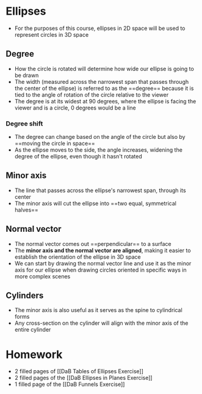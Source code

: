 # Ellipses
- For the purposes of this course, ellipses in 2D space will be used to represent circles in 3D space
## Degree
- How the circle is rotated will determine how wide our ellipse is going to be drawn
- The width (measured across the narrowest span that passes through the center of the ellipse) is referred to as the ==degree== because it is tied to the angle of rotation of the circle relative to the viewer
- The degree is at its widest at 90 degrees, where the ellipse is facing the viewer and is a circle, 0 degrees would be a line
### Degree shift
- The degree can change based on the angle of the circle but also by ==moving the circle in space==
- As the ellipse moves to the side, the angle increases, widening the degree of the ellipse, even though it hasn't rotated
## Minor axis
- The line that passes across the ellipse's narrowest span, through its center
- The minor axis will cut the ellipse into ==two equal, symmetrical halves==
## Normal vector
- The normal vector comes out ==perpendicular== to a surface
- The **minor axis and the normal vector are aligned**, making it easier to establish the orientation of the ellipse in 3D space
- We can start by drawing the normal vector line and use it as the minor axis for our ellipse when drawing circles oriented in specific ways in more complex scenes
## Cylinders
- The minor axis is also useful as it serves as the spine to cylindrical forms
- Any cross-section on the cylinder will align with the minor axis of the entire cylinder

# Homework 
- 2 filled pages of [[DaB Tables of Ellipses Exercise]]
- 2 filled pages of the [[DaB Ellipses in Planes Exercise]]
- 1 filled page of the [[DaB Funnels Exercise]]